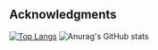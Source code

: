 

<div id="top"></div>




<!-- ACKNOWLEDGMENTS -->
## Acknowledgments

  [![Top Langs](https://github-readme-stats.vercel.app/api/top-langs/?username=aramaysm)](https://github.com/aramaysm/github-readme-stats)
 ![Anurag's GitHub stats](https://github-readme-stats.vercel.app/api?username=aramaysm&show_icons=true&theme=buefy)
